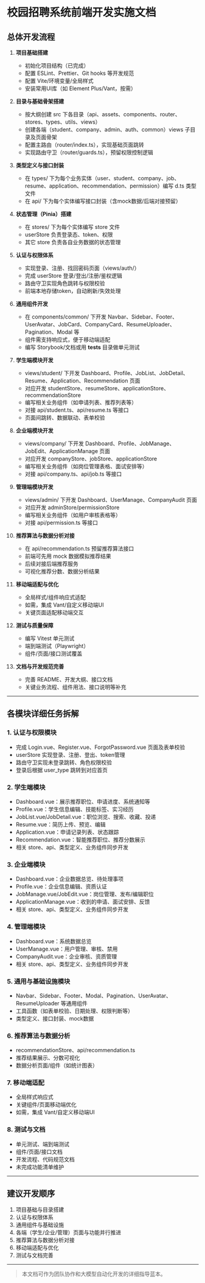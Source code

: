 # 校园招聘系统前端开发实施文档

## 总体开发流程

1. **项目基础搭建**
   - 初始化项目结构（已完成）
   - 配置 ESLint、Prettier、Git hooks 等开发规范
   - 配置 Vite/环境变量/全局样式
   - 安装常用UI库（如 Element Plus/Vant，按需）

2. **目录与基础骨架搭建**
   - 按大纲创建 src 下各目录（api、assets、components、router、stores、types、utils、views）
   - 创建各端（student、company、admin、auth、common）views 子目录及页面骨架
   - 配置主路由（router/index.ts），实现基础页面跳转
   - 实现路由守卫（router/guards.ts），预留权限控制逻辑

3. **类型定义与接口封装**
   - 在 types/ 下为每个业务实体（user、student、company、job、resume、application、recommendation、permission）编写 d.ts 类型文件
   - 在 api/ 下为每个实体编写接口封装（含mock数据/后端对接预留）

4. **状态管理（Pinia）搭建**
   - 在 stores/ 下为每个实体编写 store 文件
   - userStore 负责登录态、token、权限
   - 其它 store 负责各自业务数据的状态管理

5. **认证与权限体系**
   - 实现登录、注册、找回密码页面（views/auth/）
   - 完成 userStore 登录/登出/注册/鉴权逻辑
   - 路由守卫实现角色跳转与权限校验
   - 前端本地存储token，自动刷新/失效处理

6. **通用组件开发**
   - 在 components/common/ 下开发 Navbar、Sidebar、Footer、UserAvatar、JobCard、CompanyCard、ResumeUploader、Pagination、Modal 等
   - 组件需支持响应式，便于移动端适配
   - 编写 Storybook/文档或用 __tests__ 目录做单元测试

7. **学生端模块开发**
   - views/student/ 下开发 Dashboard、Profile、JobList、JobDetail、Resume、Application、Recommendation 页面
   - 对应开发 studentStore、resumeStore、applicationStore、recommendationStore
   - 编写相关业务组件（如申请列表、推荐列表等）
   - 对接 api/student.ts、api/resume.ts 等接口
   - 页面间跳转、数据联动、表单校验

8. **企业端模块开发**
   - views/company/ 下开发 Dashboard、Profile、JobManage、JobEdit、ApplicationManage 页面
   - 对应开发 companyStore、jobStore、applicationStore
   - 编写相关业务组件（如岗位管理表格、面试安排等）
   - 对接 api/company.ts、api/job.ts 等接口

9. **管理端模块开发**
   - views/admin/ 下开发 Dashboard、UserManage、CompanyAudit 页面
   - 对应开发 adminStore/permissionStore
   - 编写相关业务组件（如用户审核表格等）
   - 对接 api/permission.ts 等接口

10. **推荐算法与数据分析对接**
    - 在 api/recommendation.ts 预留推荐算法接口
    - 前端可先用 mock 数据模拟推荐结果
    - 后续对接后端推荐服务
    - 可视化推荐分数、数据分析结果

11. **移动端适配与优化**
    - 全局样式/组件响应式适配
    - 如需，集成 Vant/自定义移动端UI
    - 关键页面适配移动端交互

12. **测试与质量保障**
    - 编写 Vitest 单元测试
    - 端到端测试（Playwright）
    - 组件/页面/接口测试覆盖

13. **文档与开发规范完善**
    - 完善 README、开发大纲、接口文档
    - 关键业务流程、组件用法、接口说明等补充

---

## 各模块详细任务拆解

### 1. 认证与权限模块
- 完成 Login.vue、Register.vue、ForgotPassword.vue 页面及表单校验
- userStore 实现登录、注册、登出、token管理
- 路由守卫实现未登录跳转、角色权限校验
- 登录后根据 user_type 跳转到对应首页

### 2. 学生端模块
- Dashboard.vue：展示推荐职位、申请进度、系统通知等
- Profile.vue：学生信息编辑、技能标签、实习经历
- JobList.vue/JobDetail.vue：职位浏览、搜索、收藏、投递
- Resume.vue：简历上传、预览、编辑
- Application.vue：申请记录列表、状态跟踪
- Recommendation.vue：智能推荐职位、推荐分数展示
- 相关 store、api、类型定义、业务组件同步开发

### 3. 企业端模块
- Dashboard.vue：企业数据总览、待处理事项
- Profile.vue：企业信息编辑、资质认证
- JobManage.vue/JobEdit.vue：岗位管理、发布/编辑职位
- ApplicationManage.vue：收到的申请、面试安排、反馈
- 相关 store、api、类型定义、业务组件同步开发

### 4. 管理端模块
- Dashboard.vue：系统数据总览
- UserManage.vue：用户管理、审核、禁用
- CompanyAudit.vue：企业审核、资质管理
- 相关 store、api、类型定义、业务组件同步开发

### 5. 通用与基础设施模块
- Navbar、Sidebar、Footer、Modal、Pagination、UserAvatar、ResumeUploader 等通用组件
- 工具函数（如表单校验、日期处理、权限判断等）
- 类型定义、接口封装、mock数据

### 6. 推荐算法与数据分析
- recommendationStore、api/recommendation.ts
- 推荐结果展示、分数可视化
- 数据分析页面/组件（如统计图表）

### 7. 移动端适配
- 全局样式响应式
- 关键组件/页面移动端优化
- 如需，集成 Vant/自定义移动端UI

### 8. 测试与文档
- 单元测试、端到端测试
- 组件/页面/接口文档
- 开发流程、代码规范文档
- 未完成功能清单维护

---

## 建议开发顺序

1. 项目基础与目录搭建
2. 认证与权限体系
3. 通用组件与基础设施
4. 各端（学生/企业/管理）页面与功能并行推进
5. 推荐算法与数据分析对接
6. 移动端适配与优化
7. 测试与文档完善

---

> 本文档可作为团队协作和大模型自动化开发的详细指导蓝本。